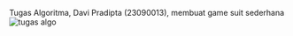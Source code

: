 Tugas Algoritma, Davi Pradipta (23090013), membuat game suit sederhana
![tugas algo](https://github.com/DAVIPRADIPTA/Tugas_Algoritma/assets/145626447/abe305ba-9bd1-4f03-9fce-7cf2e34a4594)
